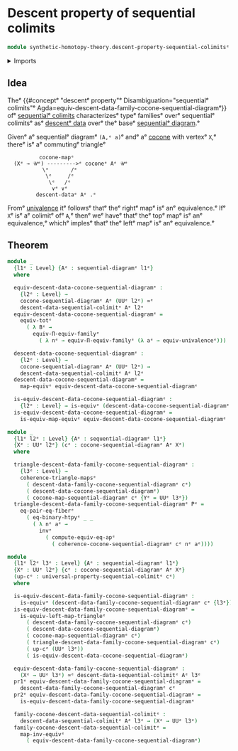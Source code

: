 # Descent property of sequential colimits

```agda
module synthetic-homotopy-theory.descent-property-sequential-colimitsᵉ where
```

<details><summary>Imports</summary>

```agda
open import elementary-number-theory.natural-numbersᵉ

open import foundation.binary-homotopiesᵉ
open import foundation.commuting-triangles-of-mapsᵉ
open import foundation.dependent-pair-typesᵉ
open import foundation.equality-dependent-pair-typesᵉ
open import foundation.equivalencesᵉ
open import foundation.functoriality-dependent-function-typesᵉ
open import foundation.functoriality-dependent-pair-typesᵉ
open import foundation.identity-typesᵉ
open import foundation.univalenceᵉ
open import foundation.universe-levelsᵉ

open import synthetic-homotopy-theory.cocones-under-sequential-diagramsᵉ
open import synthetic-homotopy-theory.descent-data-sequential-colimitsᵉ
open import synthetic-homotopy-theory.sequential-diagramsᵉ
open import synthetic-homotopy-theory.universal-property-sequential-colimitsᵉ
```

</details>

## Idea

Theᵉ
{{#conceptᵉ "descentᵉ property"ᵉ Disambiguation="sequentialᵉ colimits"ᵉ Agda=equiv-descent-data-family-cocone-sequential-diagramᵉ}}
ofᵉ
[sequentialᵉ colimits](synthetic-homotopy-theory.universal-property-sequential-colimits.mdᵉ)
characterizesᵉ typeᵉ familiesᵉ overᵉ sequentialᵉ colimitsᵉ asᵉ
[descentᵉ data](synthetic-homotopy-theory.descent-data-sequential-colimits.mdᵉ)
overᵉ theᵉ baseᵉ
[sequentialᵉ diagram](synthetic-homotopy-theory.sequential-diagrams.md).ᵉ

Givenᵉ aᵉ sequentialᵉ diagramᵉ `(A,ᵉ a)`ᵉ andᵉ aᵉ
[cocone](synthetic-homotopy-theory.cocones-under-sequential-diagrams.mdᵉ) with
vertexᵉ `X`,ᵉ thereᵉ isᵉ aᵉ commutingᵉ triangleᵉ

```text
          cocone-mapᵉ
  (Xᵉ → 𝒰ᵉ) --------->ᵉ coconeᵉ Aᵉ 𝒰ᵉ
           \ᵉ       /ᵉ
            \ᵉ     /ᵉ
             \ᵉ   /ᵉ
              ∨ᵉ ∨ᵉ
         descent-dataᵉ Aᵉ .ᵉ
```

Fromᵉ [univalence](foundation-core.univalence.mdᵉ) itᵉ followsᵉ thatᵉ theᵉ rightᵉ mapᵉ
isᵉ anᵉ equivalence.ᵉ Ifᵉ `X`ᵉ isᵉ aᵉ colimitᵉ ofᵉ `A`,ᵉ thenᵉ weᵉ haveᵉ thatᵉ theᵉ topᵉ mapᵉ isᵉ
anᵉ equivalence,ᵉ whichᵉ implesᵉ thatᵉ theᵉ leftᵉ mapᵉ isᵉ anᵉ equivalence.ᵉ

## Theorem

```agda
module _
  {l1ᵉ : Level} {Aᵉ : sequential-diagramᵉ l1ᵉ}
  where

  equiv-descent-data-cocone-sequential-diagramᵉ :
    {l2ᵉ : Level} →
    cocone-sequential-diagramᵉ Aᵉ (UUᵉ l2ᵉ) ≃ᵉ
    descent-data-sequential-colimitᵉ Aᵉ l2ᵉ
  equiv-descent-data-cocone-sequential-diagramᵉ =
    equiv-totᵉ
      ( λ Bᵉ →
        equiv-Π-equiv-familyᵉ
          ( λ nᵉ → equiv-Π-equiv-familyᵉ (λ aᵉ → equiv-univalenceᵉ)))

  descent-data-cocone-sequential-diagramᵉ :
    {l2ᵉ : Level} →
    cocone-sequential-diagramᵉ Aᵉ (UUᵉ l2ᵉ) →
    descent-data-sequential-colimitᵉ Aᵉ l2ᵉ
  descent-data-cocone-sequential-diagramᵉ =
    map-equivᵉ equiv-descent-data-cocone-sequential-diagramᵉ

  is-equiv-descent-data-cocone-sequential-diagramᵉ :
    {l2ᵉ : Level} → is-equivᵉ (descent-data-cocone-sequential-diagramᵉ {l2ᵉ})
  is-equiv-descent-data-cocone-sequential-diagramᵉ =
    is-equiv-map-equivᵉ equiv-descent-data-cocone-sequential-diagramᵉ

module _
  {l1ᵉ l2ᵉ : Level} {Aᵉ : sequential-diagramᵉ l1ᵉ}
  {Xᵉ : UUᵉ l2ᵉ} (cᵉ : cocone-sequential-diagramᵉ Aᵉ Xᵉ)
  where

  triangle-descent-data-family-cocone-sequential-diagramᵉ :
    {l3ᵉ : Level} →
    coherence-triangle-mapsᵉ
      ( descent-data-family-cocone-sequential-diagramᵉ cᵉ)
      ( descent-data-cocone-sequential-diagramᵉ)
      ( cocone-map-sequential-diagramᵉ cᵉ {Yᵉ = UUᵉ l3ᵉ})
  triangle-descent-data-family-cocone-sequential-diagramᵉ Pᵉ =
    eq-pair-eq-fiberᵉ
      ( eq-binary-htpyᵉ _ _
        ( λ nᵉ aᵉ →
          invᵉ
            ( compute-equiv-eq-apᵉ
              ( coherence-cocone-sequential-diagramᵉ cᵉ nᵉ aᵉ))))

module _
  {l1ᵉ l2ᵉ l3ᵉ : Level} {Aᵉ : sequential-diagramᵉ l1ᵉ}
  {Xᵉ : UUᵉ l2ᵉ} {cᵉ : cocone-sequential-diagramᵉ Aᵉ Xᵉ}
  (up-cᵉ : universal-property-sequential-colimitᵉ cᵉ)
  where

  is-equiv-descent-data-family-cocone-sequential-diagramᵉ :
    is-equivᵉ (descent-data-family-cocone-sequential-diagramᵉ cᵉ {l3ᵉ})
  is-equiv-descent-data-family-cocone-sequential-diagramᵉ =
    is-equiv-left-map-triangleᵉ
      ( descent-data-family-cocone-sequential-diagramᵉ cᵉ)
      ( descent-data-cocone-sequential-diagramᵉ)
      ( cocone-map-sequential-diagramᵉ cᵉ)
      ( triangle-descent-data-family-cocone-sequential-diagramᵉ cᵉ)
      ( up-cᵉ (UUᵉ l3ᵉ))
      ( is-equiv-descent-data-cocone-sequential-diagramᵉ)

  equiv-descent-data-family-cocone-sequential-diagramᵉ :
    (Xᵉ → UUᵉ l3ᵉ) ≃ᵉ descent-data-sequential-colimitᵉ Aᵉ l3ᵉ
  pr1ᵉ equiv-descent-data-family-cocone-sequential-diagramᵉ =
    descent-data-family-cocone-sequential-diagramᵉ cᵉ
  pr2ᵉ equiv-descent-data-family-cocone-sequential-diagramᵉ =
    is-equiv-descent-data-family-cocone-sequential-diagramᵉ

  family-cocone-descent-data-sequential-colimitᵉ :
    descent-data-sequential-colimitᵉ Aᵉ l3ᵉ → (Xᵉ → UUᵉ l3ᵉ)
  family-cocone-descent-data-sequential-colimitᵉ =
    map-inv-equivᵉ
      ( equiv-descent-data-family-cocone-sequential-diagramᵉ)
```